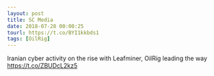 ```yaml
---
layout: post
title: SC Media
date: 2018-07-28 00:00:25
tourl: https://t.co/BYI1kkbds1
tags: [OilRig]
---
```

Iranian cyber activity on the rise with Leafminer, OilRig leading the way https://t.co/ZBUDcL2kz5